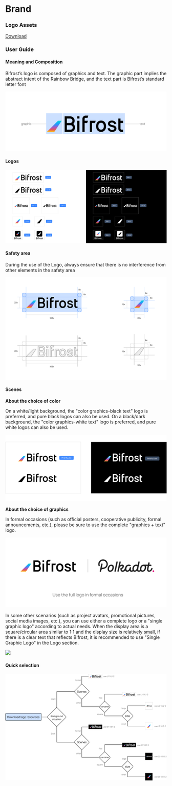 # Brand

### Logo Assets 

[Download](https://github.com/bifrost-finance/design-assets/raw/master/brand/Bifrost-Logo-Assets.zip)

### User Guide

#### Meaning and Composition

Bifrost’s logo is composed of graphics and text. The graphic part implies the abstract intent of the Rainbow Bridge, and the text part is Bifrost’s standard letter font

![](../.gitbook/assets/brand-assets-01%20%281%29.png)

#### Logos

![](../.gitbook/assets/brand-assets-02%20%281%29.png)

#### Safety area

During the use of the Logo, always ensure that there is no interference from other elements in the safety area

![](../.gitbook/assets/brand-assets-03%20%281%29.png)

#### Scenes

**About the choice of color**

On a white/light background, the "color graphics-black text" logo is preferred, and pure black logos can also be used. On a black/dark background, the "color graphics-white text" logo is preferred, and pure white logos can also be used.

![](../.gitbook/assets/brand-assets-04%20%281%29.png)

**About the choice of graphics**

In formal occasions \(such as official posters, cooperative publicity, formal announcements, etc.\), please be sure to use the complete "graphics + text" logo.

![](../.gitbook/assets/brand-assets-05%20%281%29.png)

In some other scenarios \(such as project avatars, promotional pictures, social media images, etc.\), you can use either a complete logo or a "single graphic logo" according to actual needs. When the display area is a square/circular area similar to 1:1 and the display size is relatively small, if there is a clear text that reflects Bifrost, it is recommended to use "Single Graphic Logo" in the Logo section.

![](../.gitbook/assets/brand-assets-06%20%282%29%20%281%29.png)

#### Quick selection

![](../.gitbook/assets/brand-assets-07%20%281%29.png)


